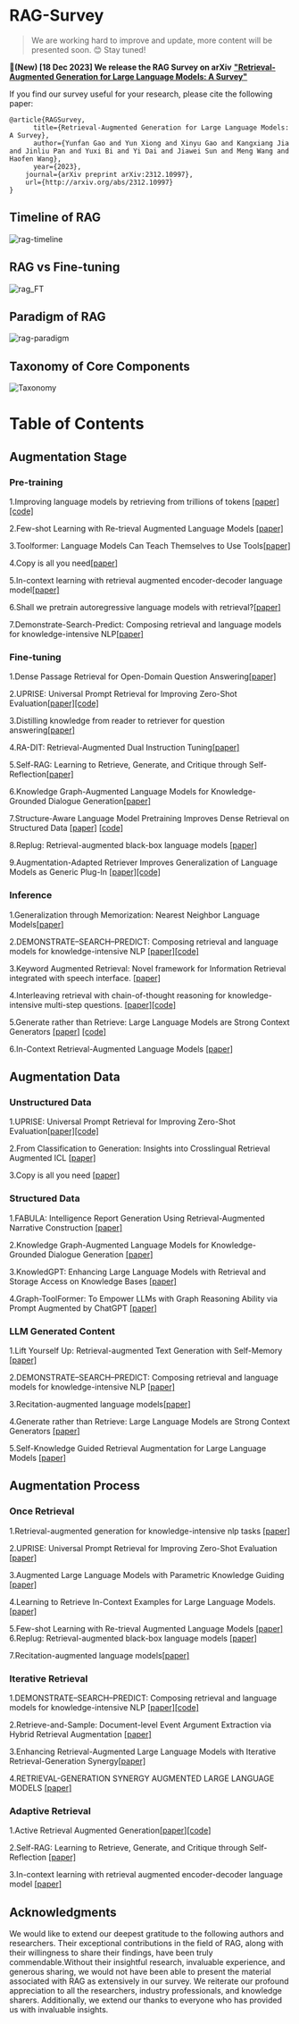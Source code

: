 
# RAG-Survey

>We are working hard to improve and update, more content will be presented soon. 😊 Stay tuned!

**🚀(New) [18 Dec 2023] We release the RAG Survey on arXiv**
**["Retrieval-Augmented Generation for Large Language Models: A Survey"](https://arxiv.org/pdf/2312.10997.pdf)**



If you find our survey useful for your research, please cite the following paper:
```
@article{RAGSurvey,
      title={Retrieval-Augmented Generation for Large Language Models: A Survey}, 
      author={Yunfan Gao and Yun Xiong and Xinyu Gao and Kangxiang Jia and Jinliu Pan and Yuxi Bi and Yi Dai and Jiawei Sun and Meng Wang and Haofen Wang},
      year={2023},
    journal={arXiv preprint arXiv:2312.10997},
    url={http://arxiv.org/abs/2312.10997}
}
```


## Timeline of RAG

![rag-timeline](images/timeline.jpg)


## RAG vs Fine-tuning

![rag_FT](images/RAG_FT_eng.png)

##  Paradigm of RAG 
![rag-paradigm](images/fram_compare.png)

##  Taxonomy of Core Components
![Taxonomy](images/RAG_MindMap_m.png)

# Table of Contents

## Augmentation Stage


### Pre-training
1.Improving language models by retrieving from trillions of tokens  [[paper]](https://markdown.com.cn)[[code]](https://markdown.com.cn)

2.Few-shot Learning with Re-trieval Augmented Language Models [[paper]](https://arxiv.org/pdf/2208.03299.pdf)

3.Toolformer: Language Models Can Teach Themselves to Use Tools[[paper]](https://arxiv.org/abs/2302.04761)

4.Copy is all you need[[paper]](https://openreview.net/pdf?id=CROlOA9Nd8C)

5.In-context learning with retrieval augmented encoder-decoder language model[[paper]](https://arxiv.org/abs/2308.07922)

6.Shall we pretrain autoregressive language models with retrieval?[[paper]](https://arxiv.org/abs/2304.06762)

7.Demonstrate-Search-Predict: Composing retrieval and language models for knowledge-intensive NLP[[paper]](https://arxiv.org/abs/2212.14024)

### Fine-tuning
1.Dense Passage Retrieval for Open-Domain Question Answering[[paper]](https://arxiv.org/abs/2004.04906)

2.UPRISE: Universal Prompt Retrieval for Improving Zero-Shot Evaluation[[paper]](https://arxiv.org/abs/2303.08518)[[code]](https://github.com/microsoft/LMOps)

3.Distilling knowledge from reader to retriever for question answering[[paper]](https://arxiv.org/abs/2012.04584)

4.RA-DIT: Retrieval-Augmented Dual Instruction Tuning[[paper]](https://arxiv.org/abs/2310.01352)

5.Self-RAG: Learning to Retrieve, Generate, and Critique through Self-Reflection[[paper]](https://arxiv.org/abs/2310.11511)

6.Knowledge Graph-Augmented Language Models for Knowledge-Grounded Dialogue Generation[[paper]](https://arxiv.org/abs/2305.18846)

7.Structure-Aware Language Model Pretraining Improves Dense Retrieval on Structured Data [[paper]](https://aclanthology.org/2023.findings-acl.734.pdf) [[code]](https://github.com/OpenMatch/SANTA)

8.Replug: Retrieval-augmented black-box language models [[paper]](https://arxiv.org/pdf/2301.12652.pdf)

9.Augmentation-Adapted Retriever Improves Generalization of Language 
Models as Generic Plug-In [[paper]](https://arxiv.org/abs/2305.17331)[[code]](https://github.com/OpenMatch/Augmentation-Adapted-Retriever)


### Inference
1.Generalization through Memorization: Nearest Neighbor Language Models[[paper]](https://arxiv.org/abs/1911.00172)

2.DEMONSTRATE–SEARCH–PREDICT: 
Composing retrieval and language models for knowledge-intensive NLP  [[paper]](https://arxiv.org/abs/2212.14024)[[code]](https://github.com/stanfordnlp/dspy)

3.Keyword Augmented Retrieval: Novel framework for Information Retrieval integrated with speech interface. [[paper]](https://arxiv.org/abs/2310.04205)

4.Interleaving retrieval with chain-of-thought reasoning for knowledge-intensive multi-step questions. [[paper]](https://arxiv.org/pdf/2212.10509.pdf)[[code]](https://github.com/stonybrooknlp/ircot)

5.Generate rather than Retrieve: Large Language Models are Strong Context Generators [[paper]](https://arxiv.org/abs/2209.10063) [[code]](https://github.com/wyu97/GenRead)

6.In-Context Retrieval-Augmented Language Models [[paper]](https://arxiv.org/abs/2302.00083)

## Augmentation Data 


### Unstructured Data
1.UPRISE: Universal Prompt Retrieval for Improving Zero-Shot Evaluation[[paper]](https://arxiv.org/abs/2303.08518)[[code]](https://github.com/microsoft/LMOps)

2.From Classification to Generation: Insights into Crosslingual Retrieval Augmented ICL [[paper]](https://arxiv.org/abs/2311.06595)

3.Copy is all you need [[paper]](https://openreview.net/pdf?id=CROlOA9Nd8C)

### Structured Data
1.FABULA: Intelligence Report Generation Using Retrieval-Augmented Narrative Construction [[paper]](https://arxiv.org/abs/2310.13848)

2.Knowledge Graph-Augmented Language Models for Knowledge-Grounded Dialogue Generation [[paper]](https://arxiv.org/abs/2305.18846)

3.KnowledGPT: Enhancing Large Language Models with Retrieval and Storage Access on Knowledge Bases [[paper]](https://arxiv.org/abs/2308.11761)

4.Graph-ToolFormer: To Empower LLMs with Graph Reasoning Ability via Prompt Augmented by ChatGPT [[paper]](https://arxiv.org/abs/2304.11116)

### LLM Generated Content
1.Lift Yourself Up: Retrieval-augmented Text Generation with Self-Memory [[paper]](https://arxiv.org/abs/2305.02437)

2.DEMONSTRATE–SEARCH–PREDICT: 
Composing retrieval and language models for knowledge-intensive NLP [[paper]](https://arxiv.org/abs/2212.14024)

3.Recitation-augmented language models[[paper]](https://arxiv.org/pdf/2210.01296.pdf)

4.Generate rather than Retrieve: Large Language Models are Strong Context Generators [[paper]](https://arxiv.org/abs/2209.10063)

5.Self-Knowledge Guided Retrieval Augmentation for Large Language Models [[paper]](https://arxiv.org/abs/2310.05002)


## Augmentation Process


### Once Retrieval
1.Retrieval-augmented generation for knowledge-intensive nlp tasks [[paper]](https://proceedings.neurips.cc/paper/2020/hash/6b493230205f780e1bc26945df7481e5-Abstract.html)

2.UPRISE: Universal Prompt Retrieval for Improving Zero-Shot Evaluation [[paper]](https://arxiv.org/abs/2303.08518)

3.Augmented Large Language Models with Parametric Knowledge Guiding [[paper]](https://arxiv.org/abs/2305.04757)

4.Learning to Retrieve In-Context Examples for Large Language Models.[[paper]](https://arxiv.org/pdf/2307.07164.pdf)

5.Few-shot Learning with Re-trieval Augmented Language Models [[paper]](https://arxiv.org/pdf/2208.03299.pdf)
6.Replug: Retrieval-augmented black-box language models [[paper]](https://arxiv.org/pdf/2301.12652.pdf)

7.Recitation-augmented language models[[paper]](https://arxiv.org/pdf/2210.01296.pdf)


### Iterative Retrieval 
1.DEMONSTRATE–SEARCH–PREDICT: 
Composing retrieval and language models for knowledge-intensive NLP [[paper]](https://arxiv.org/abs/2212.14024)[[code]](https://github.com/stanfordnlp/dspy)

2.Retrieve-and-Sample: Document-level Event Argument Extraction via Hybrid Retrieval Augmentation [[paper]](https://aclanthology.org/2023.acl-long.17/)

3.Enhancing Retrieval-Augmented Large Language Models with Iterative Retrieval-Generation Synergy[[paper]](https://arxiv.org/abs/2305.15294)

4.RETRIEVAL-GENERATION SYNERGY AUGMENTED LARGE LANGUAGE MODELS [[paper]](https://arxiv.org/abs/2310.05149)


### Adaptive Retrieval
1.Active Retrieval Augmented Generation[[paper]](https://arxiv.org/abs/2305.06983)[[code]](https://github.com/jzbjyb/FLARE)

2.Self-RAG: Learning to Retrieve, Generate, and Critique through Self-Reflection [[paper]](https://arxiv.org/abs/2310.11511)

3.In-context learning with retrieval augmented encoder-decoder language model [[paper]](https://arxiv.org/abs/2308.07922)


## Acknowledgments


We would like to extend our deepest gratitude to the following authors and researchers. Their exceptional contributions in the field of RAG, along with their willingness to share their findings, have been truly commendable.Without their insightful research, invaluable experience, and generous sharing, we would not have been able to present the material associated with RAG as extensively in our survey. We reiterate our profound appreciation to all the researchers, industry professionals, and knowledge sharers. Additionally, we extend our thanks to everyone who has provided us with invaluable insights.





